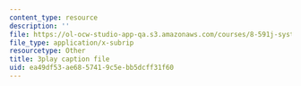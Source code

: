 ```yaml
---
content_type: resource
description: ''
file: https://ol-ocw-studio-app-qa.s3.amazonaws.com/courses/8-591j-systems-biology-fall-2014/ea49df53ae6857419c5ebb5dcff31f60_gc3O2sKIsX4.vtt
file_type: application/x-subrip
resourcetype: Other
title: 3play caption file
uid: ea49df53-ae68-5741-9c5e-bb5dcff31f60
---
```

